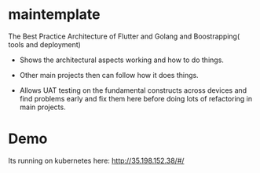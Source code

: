 

# maintemplate

The Best Practice Architecture of Flutter and Golang and Boostrapping( tools and deployment) 

- Shows the architectural aspects working and how to do things.

- Other main projects then can follow how it does things.

- Allows UAT testing on the fundamental constructs across devices and find problems early and fix them here before doing lots of refactoring in main projects.

# Demo

Its running on kubernetes here: http://35.198.152.38/#/
